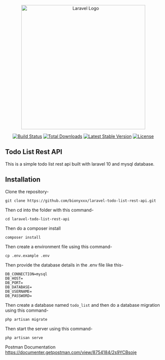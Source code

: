 <p align="center"><a href="https://laravel.com" target="_blank"><img src="https://raw.githubusercontent.com/laravel/art/master/logo-lockup/5%20SVG/2%20CMYK/1%20Full%20Color/laravel-logolockup-cmyk-red.svg" width="400" alt="Laravel Logo"></a></p>

<p align="center">
<a href="https://github.com/laravel/framework/actions"><img src="https://github.com/laravel/framework/workflows/tests/badge.svg" alt="Build Status"></a>
<a href="https://packagist.org/packages/laravel/framework"><img src="https://img.shields.io/packagist/dt/laravel/framework" alt="Total Downloads"></a>
<a href="https://packagist.org/packages/laravel/framework"><img src="https://img.shields.io/packagist/v/laravel/framework" alt="Latest Stable Version"></a>
<a href="https://packagist.org/packages/laravel/framework"><img src="https://img.shields.io/packagist/l/laravel/framework" alt="License"></a>
</p>

## Todo List Rest API

This is a simple todo list rest api built with laravel 10 and mysql database.

## Installation

Clone the repository-

```
git clone https://github.com/bionyxxx/laravel-todo-list-rest-api.git
```

Then cd into the folder with this command-

```
cd laravel-todo-list-rest-api
```

Then do a composer install

```
composer install
```

Then create a environment file using this command-

```
cp .env.example .env
```

Then provide the database details in the .env file like this-

```
DB_CONNECTION=mysql
DB_HOST=
DB_PORT=
DB_DATABASE=
DB_USERNAME=
DB_PASSWORD=
```

Then create a database named `todo_list` and then do a database migration using this command-

```
php artisan migrate
```

Then start the server using this command-

```
php artisan serve
```

Postman Documentation
https://documenter.getpostman.com/view/8754184/2s9YCBsoje

